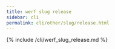 ```yaml
---
title: werf slug release
sidebar: cli
permalink: cli/other/slug/release.html
---
```


{% include /cli/werf_slug_release.md %}
